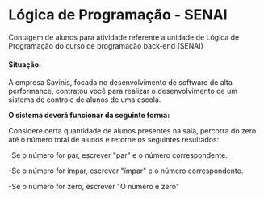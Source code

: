 # Lógica de Programação - SENAI
Contagem de alunos para atividade referente a unidade de Lógica de Programação do curso de programação back-end (SENAI)

#### Situação:
A empresa Savinis, focada no desenvolvimento de software de alta performance, contratou você para realizar o desenvolvimento de um sistema de controle de alunos de uma escola. 

**O sistema deverá funcionar da seguinte forma:**

Considere certa quantidade de alunos presentes na sala, percorra do zero até o número total de alunos e retorne os seguintes resultados:

-Se o número for par, escrever "par" e o número correspondente.

-Se o número for ímpar, escrever "ímpar" e o número correspondente.

-Se o número for zero, escrever "O número é zero"
